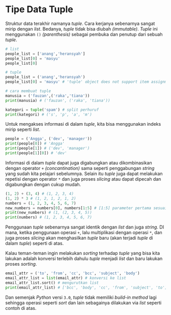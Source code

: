 # Tipe Data Tuple

Struktur data terakhir namanya *tuple*. Cara kerjanya sebenarnya sangat mirip dengan *list*. Bedanya, *tuple* tidak bisa diubah *(immutable)*. *Tuple* ini menggunakan `()` *(parenthesis)* sebagai pembuka dan penutup dari sebuah *tuple*.

```py
# list
people_list = ['anang','heransyah']
people_list[0] = 'masyu'
people_list[0]

# tuple
people_list = ('anang','heransyah')
people_list[0] = 'masyu' # 'tuple' object does not support item assignment

# cara membuat tuple
manusia = ('fauzan',('raka','tiana'))
print(manusia) # ('fauzan', ('raka', 'tiana'))

kategori = tuple('spam') # split perhuruf
print(kategori) # ('s', 'p', 'a', 'm')
```

Untuk mengakses informasi di dalam *tuple*, kita bisa menggunakan indeks mirip seperti *list*.

```py
people = ('Angga', ('dev', 'manager'))
print(people[0]) # 'Angga'
print(people[1]) # ('dev', 'manager')
print(people[1][0]) # 'dev'
```

Informasi di dalam *tuple* dapat juga digabungkan atau dikombinasikan dengan operator `+` *(concantination)* sama seperti penggabungan *string* yang sudah kita pelajari sebelumnya. Selain itu *tuple* juga dapat melakukan repetisi dengan operator `*` dan juga proses *slicing* atau dapat dipecah dan digabungkan dengan cukup mudah.

```py
(1, 2) + (3, 4) # (1, 2, 3, 4)
(1, 2) * 3 # (1, 2, 1, 2, 1, 2)
numbers = (1, 2, 3, 4, 5, 6, 7)
new_numbers = numbers[0], numbers[1:5] # [1:5] parameter pertama sesuai indeks, parameter ke dua sebelum indeks
print(new_numbers) # (1, (2, 3, 4, 5))
print(numbers) # (1, 2, 3, 4, 5, 6, 7)
```

Penggunaan *tuple* sebenarnya sangat identik dengan *list* dan juga *string*. DI mana, ketika penggunaan operasi `+`, lalu multiplikasi dengan operasi `*`, dan juga proses *slicing* akan menghasilkan *tuple* baru (akan terjadi *tuple* di dalam *tuple*) seperti di atas.

Kalau teman-teman ingin melakukan *sorting* terhadap *tuple* yang bisa kita lakukan adalah konversi terlebih dahulu *tuple* menjadi *list* dan baru lakukan proses *sorting*.

```py
email_attr = ('to', 'from', 'cc', 'bcc', 'subject', 'body')
email_attr_list = list(email_attr) # konversi ke list
email_attr_list.sort() # mengurutkan list
print(email_attr_list) # ['bcc', 'body', 'cc', 'from', 'subject', 'to']
```

Dan semenjak *Python* versi `3.0`, *tuple* tidak memiliki *build-in method* lagi sehingga operasi seperti *sort* dan lain sebagainya dilakukan via *list* seperti contoh di atas.
